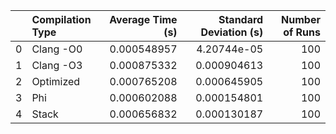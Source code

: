 |    | Compilation Type   |   Average Time (s) |   Standard Deviation (s) |   Number of Runs |
|---:|:-------------------|-------------------:|-------------------------:|-----------------:|
|  0 | Clang -O0          |        0.000548957 |              4.20744e-05 |              100 |
|  1 | Clang -O3          |        0.000875332 |              0.000904613 |              100 |
|  2 | Optimized          |        0.000765208 |              0.000645905 |              100 |
|  3 | Phi                |        0.000602088 |              0.000154801 |              100 |
|  4 | Stack              |        0.000656832 |              0.000130187 |              100 |